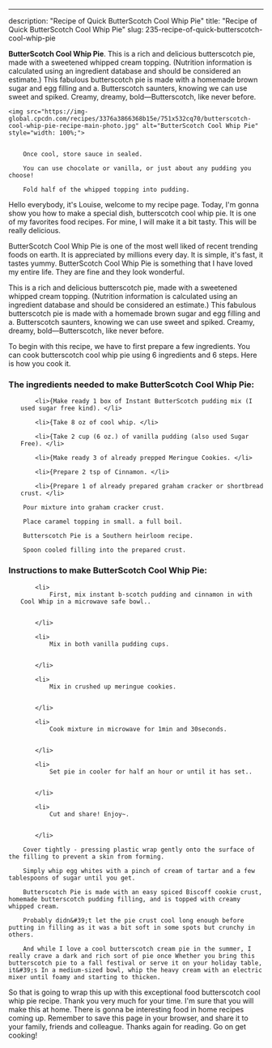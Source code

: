 ---
description: "Recipe of Quick ButterScotch Cool Whip Pie"
title: "Recipe of Quick ButterScotch Cool Whip Pie"
slug: 235-recipe-of-quick-butterscotch-cool-whip-pie

<p>
	<strong>ButterScotch Cool Whip Pie</strong>. 
	This is a rich and delicious butterscotch pie, made with a sweetened whipped cream topping. (Nutrition information is calculated using an ingredient database and should be considered an estimate.) This fabulous butterscotch pie is made with a homemade brown sugar and egg filling and a. Butterscotch saunters, knowing we can use sweet and spiked. Creamy, dreamy, bold—Butterscotch, like never before.
</p>
<p>
	
	<img src="https://img-global.cpcdn.com/recipes/3376a3866368b15e/751x532cq70/butterscotch-cool-whip-pie-recipe-main-photo.jpg" alt="ButterScotch Cool Whip Pie" style="width: 100%;">
	
	
		Once cool, store sauce in sealed.
	
		You can use chocolate or vanilla, or just about any pudding you choose!
	
		Fold half of the whipped topping into pudding.
	
</p>
<p>
	Hello everybody, it's Louise, welcome to my recipe page. Today, I'm gonna show you how to make a special dish, butterscotch cool whip pie. It is one of my favorites food recipes. For mine, I will make it a bit tasty. This will be really delicious.
</p>
	
<p>
	ButterScotch Cool Whip Pie is one of the most well liked of recent trending foods on earth. It is appreciated by millions every day. It is simple, it's fast, it tastes yummy. ButterScotch Cool Whip Pie is something that I have loved my entire life. They are fine and they look wonderful.
</p>
<p>
	This is a rich and delicious butterscotch pie, made with a sweetened whipped cream topping. (Nutrition information is calculated using an ingredient database and should be considered an estimate.) This fabulous butterscotch pie is made with a homemade brown sugar and egg filling and a. Butterscotch saunters, knowing we can use sweet and spiked. Creamy, dreamy, bold—Butterscotch, like never before.
</p>

<p>
To begin with this recipe, we have to first prepare a few ingredients. You can cook butterscotch cool whip pie using 6 ingredients and 6 steps. Here is how you cook it.
</p>

<h3>The ingredients needed to make ButterScotch Cool Whip Pie:</h3>

<ol>
	
		<li>{Make ready 1 box of Instant ButterScotch pudding mix (I used sugar free kind). </li>
	
		<li>{Take 8 oz of cool whip. </li>
	
		<li>{Take 2 cup (6 oz.) of vanilla pudding (also used Sugar Free). </li>
	
		<li>{Make ready 3 of already prepped Meringue Cookies. </li>
	
		<li>{Prepare 2 tsp of Cinnamon. </li>
	
		<li>{Prepare 1 of already prepared graham cracker or shortbread crust. </li>
	
</ol>
<p>
	
		Pour mixture into graham cracker crust.
	
		Place caramel topping in small. a full boil.
	
		Butterscotch Pie is a Southern heirloom recipe.
	
		Spoon cooled filling into the prepared crust.
	
</p>

<h3>Instructions to make ButterScotch Cool Whip Pie:</h3>

<ol>
	
		<li>
			First, mix instant b-scotch pudding and cinnamon in with Cool Whip in a microwave safe bowl..
			
			
		</li>
	
		<li>
			Mix in both vanilla pudding cups.
			
			
		</li>
	
		<li>
			Mix in crushed up meringue cookies.
			
			
		</li>
	
		<li>
			Cook mixture in microwave for 1min and 30seconds.
			
			
		</li>
	
		<li>
			Set pie in cooler for half an hour or until it has set..
			
			
		</li>
	
		<li>
			Cut and share! Enjoy~.
			
			
		</li>
	
</ol>

<p>
	
		Cover tightly - pressing plastic wrap gently onto the surface of the filling to prevent a skin from forming.
	
		Simply whip egg whites with a pinch of cream of tartar and a few tablespoons of sugar until you get.
	
		Butterscotch Pie is made with an easy spiced Biscoff cookie crust, homemade butterscotch pudding filling, and is topped with creamy whipped cream.
	
		Probably didn&#39;t let the pie crust cool long enough before putting in filling as it was a bit soft in some spots but crunchy in others.
	
		And while I love a cool butterscotch cream pie in the summer, I really crave a dark and rich sort of pie once Whether you bring this butterscotch pie to a fall festival or serve it on your holiday table, it&#39;s In a medium-sized bowl, whip the heavy cream with an electric mixer until foamy and starting to thicken.
	
</p>

<p>
	So that is going to wrap this up with this exceptional food butterscotch cool whip pie recipe. Thank you very much for your time. I'm sure that you will make this at home. There is gonna be interesting food in home recipes coming up. Remember to save this page in your browser, and share it to your family, friends and colleague. Thanks again for reading. Go on get cooking!
</p>
